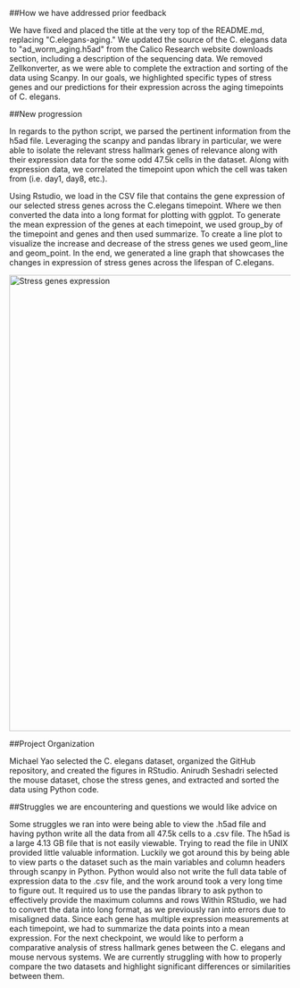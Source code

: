 ##How we have addressed prior feedback 

We have fixed and placed the title at the very top of the README.md, replacing "C.elegans-aging." We updated the source of the C. elegans data to "ad_worm_aging.h5ad" from the Calico Research website downloads section, including a description of the sequencing data. We removed Zellkonverter, as we were able to complete the extraction and sorting of the data using Scanpy. In our goals, we highlighted specific types of stress genes and our predictions for their expression across the aging timepoints of C. elegans.


##New progression

In regards to the python script, we parsed the pertinent information from the h5ad file. Leveraging the scanpy and pandas library in particular, we were able to isolate the relevant stress hallmark genes of relevance along with their expression data for the some odd 47.5k cells in the dataset. Along with expression data, we correlated the timepoint upon which the cell was taken from (i.e. day1, day8, etc.).

Using Rstudio, we load in the CSV file that contains the gene expression of our selected stress genes across the C.elegans timepoint. Where we then converted the data into a long format for plotting with ggplot. To generate the mean expression of the genes at each timepoint, we used group_by of the timepoint and genes and then used summarize. To create a line plot to visualize the increase and decrease of the stress genes we used geom_line and geom_point. In the end, we generated a line graph that showcases the changes in expression of stress genes across the lifespan of C.elegans.

<img width="1562" height="817" alt="Stress genes expression" src="https://github.com/user-attachments/assets/686f158d-6aaa-4476-ae55-9e13df263816" />

##Project Organization

Michael Yao selected the C. elegans dataset, organized the GitHub repository, and created the figures in RStudio. Anirudh Seshadri selected the mouse dataset, chose the stress genes, and extracted and sorted the data using Python code.


##Struggles we are encountering and questions we would like advice on 

Some struggles we ran into were being able to view the .h5ad file and having python write all the data from all 47.5k cells to a .csv file.
The h5ad is a large 4.13 GB file that is not easily viewable. Trying to read the file in UNIX provided little valuable information. Luckily we got around this by being able to view parts o the dataset such as the main variables and column headers through scanpy in Python. 
Python would also not write the full data table of expression data to the .csv file, and the work around took a very long time to figure out. It required us to use the pandas library to ask python to effectively provide the maximum columns and rows
Within RStudio, we had to convert the data into long format, as we previously ran into errors due to misaligned data. Since each gene has multiple expression measurements at each timepoint, we had to summarize the data points into a mean expression. For the next checkpoint, we would like to perform a comparative analysis of stress hallmark genes between the C. elegans and mouse nervous systems. We are currently struggling with how to properly compare the two datasets and highlight significant differences or similarities between them.

